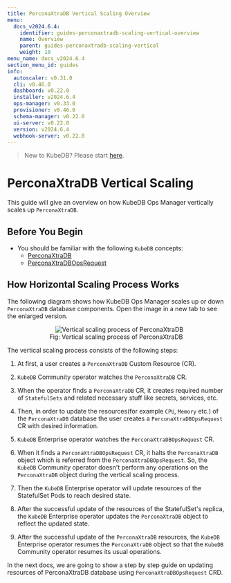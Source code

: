 ```yaml
---
title: PerconaXtraDB Vertical Scaling Overview
menu:
  docs_v2024.6.4:
    identifier: guides-perconaxtradb-scaling-vertical-overview
    name: Overview
    parent: guides-perconaxtradb-scaling-vertical
    weight: 10
menu_name: docs_v2024.6.4
section_menu_id: guides
info:
  autoscaler: v0.31.0
  cli: v0.46.0
  dashboard: v0.22.0
  installer: v2024.6.4
  ops-manager: v0.33.0
  provisioner: v0.46.0
  schema-manager: v0.22.0
  ui-server: v0.22.0
  version: v2024.6.4
  webhook-server: v0.22.0
---
```


> New to KubeDB? Please start [here](/docs/v2024.6.4/README).

# PerconaXtraDB Vertical Scaling

This guide will give an overview on how KubeDB Ops Manager vertically scales up `PerconaXtraDB`.

## Before You Begin

- You should be familiar with the following `KubeDB` concepts:
  - [PerconaXtraDB](/docs/v2024.6.4/guides/percona-xtradb/concepts/perconaxtradb/)
  - [PerconaXtraDBOpsRequest](/docs/v2024.6.4/guides/percona-xtradb/concepts/opsrequest/)

## How Horizontal Scaling Process Works

The following diagram shows how KubeDB Ops Manager scales up or down `PerconaXtraDB` database components. Open the image in a new tab to see the enlarged version.

<figure align="center">
  <img alt="Vertical scaling process of PerconaXtraDB" src="/docs/v2024.6.4/guides/percona-xtradb/scaling/vertical-scaling/overview/images/vertical-scaling.jpg">
<figcaption align="center">Fig: Vertical scaling process of PerconaXtraDB</figcaption>
</figure>

The vertical scaling process consists of the following steps:

1. At first, a user creates a `PerconaXtraDB` Custom Resource (CR).

2. `KubeDB` Community operator watches the `PerconaXtraDB` CR.

3. When the operator finds a `PerconaXtraDB` CR, it creates required number of `StatefulSets` and related necessary stuff like secrets, services, etc.

4. Then, in order to update the resources(for example `CPU`, `Memory` etc.) of the `PerconaXtraDB` database the user creates a `PerconaXtraDBOpsRequest` CR with desired information.

5. `KubeDB` Enterprise operator watches the `PerconaXtraDBOpsRequest` CR.

6. When it finds a `PerconaXtraDBOpsRequest` CR, it halts the `PerconaXtraDB` object which is referred from the `PerconaXtraDBOpsRequest`. So, the `KubeDB` Community operator doesn't perform any operations on the `PerconaXtraDB` object during the vertical scaling process.  

7. Then the `KubeDB` Enterprise operator will update resources of the StatefulSet Pods to reach desired state.

8. After the successful update of the resources of the StatefulSet's replica, the `KubeDB` Enterprise operator updates the `PerconaXtraDB` object to reflect the updated state.

9. After the successful update  of the `PerconaXtraDB` resources, the `KubeDB` Enterprise operator resumes the `PerconaXtraDB` object so that the `KubeDB` Community operator resumes its usual operations.

In the next docs, we are going to show a step by step guide on updating resources of PerconaXtraDB database using `PerconaXtraDBOpsRequest` CRD.